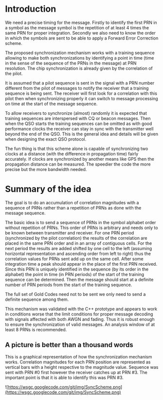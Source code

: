 

# Introduction #

We need a precise timing for the message. Firstly to identify the first PRN in a symbol as the message symbol is the repetition of at least 4 times the same PRN for proper integration. Secondly we also need to know the order in which the symbols are sent to be able to apply a Forward Error Correction scheme.

The proposed synchronization mechanism works with a training sequence allowing to make both synchronizations by identifying a point in time (time in the sense of the sequence of the PRNs in the message) at PRN resolution. The chip synchronization is already given by the correlation of the pilot.

It is assumed that a pilot sequence is sent in the signal with a PRN number different from the  pilot of messages to notify the receiver that a training sequence is being sent. The receiver will first look for a correlation with this pilot then when synchronizing properly it can switch to message processing on time at the start of the message sequence.

To allow receivers to synchronize (almost) randomly it is expected that training sequences are interspersed with CQ or beacon messages. Then when the QSO starts the training sequences can be omitted as with good performance clocks the receiver can stay in sync with the transmitter well beyond the end of the QSO. This is the general idea and details will be given when designing the exact QSO protocol.

The fun thing is that this scheme alone is capable of synchronizing two clocks at a distance (with the difference in propagation time) fairly accurately. If clocks are synchronized by another means like GPS then the propagation distance can be measured. The speedier the code the more precise but the more bandwidth needed.

# Summary of the idea #

The goal is to do an accumulation of correlation magnitudes with a sequence of PRNs rather than a repetition of PRNs as done with the message sequence.

The basic idea is to send a sequence of PRNs in the symbol alphabet order without repetition of PRNs. This order of PRNs is arbitrary and needs only to be known between transmitter and receiver. For one PRN period (synchronized by the pilot correlation) the results of the correlation are placed in the same PRN order and in an array of contiguous cells. For the next period the results are added shifted by one cell to the left (assuming horizontal representation and ascending order from left to right) thus the correlation values for PRNs sent add up on the same cell. After some integration time a peak should appear in the place of the first PRN received. Since this PRN is uniquely identified in the sequence (by its order in the alphabet) the point in time (in PRN periods) of the start of the training sequence can be determined. Then the message should start at a definite number of PRN periods from the start of the training sequence.

The full set of Gold Codes need not to be sent we only need to send a definite sequence among them.

This mechanism was validated with the C++ prototype and appears to work in conditions worse that the limit conditions for proper message decoding with signals affected with both AWGN and fading. Thus it is robust enough to ensure the synchronization of valid messages. An analysis window of at least 8 PRNs is recommended.

## A picture is better than a thousand words ##
This is a graphical representation of how the synchronization mechanism works. Correlation magnitudes for each PRN position are represented as vertical bars with a height respective to the magnitude value. Sequence was sent with PRN #0 first however the receiver catches up at PRN #3. The important point is that it is able to identify this was PRN #3.

![https://wsgc.googlecode.com/git/img/SyncScheme.png](https://wsgc.googlecode.com/git/img/SyncScheme.png)